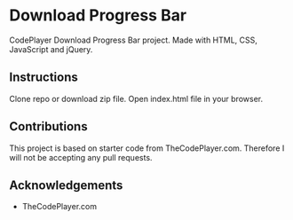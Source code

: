 # Download Progress Bar
CodePlayer Download Progress Bar project. Made with HTML, CSS, JavaScript and jQuery.

## Instructions
Clone repo or download zip file. Open index.html file in your browser.

## Contributions
This project is based on starter code from TheCodePlayer.com. Therefore I will not be accepting any pull requests.

## Acknowledgements
* TheCodePlayer.com
